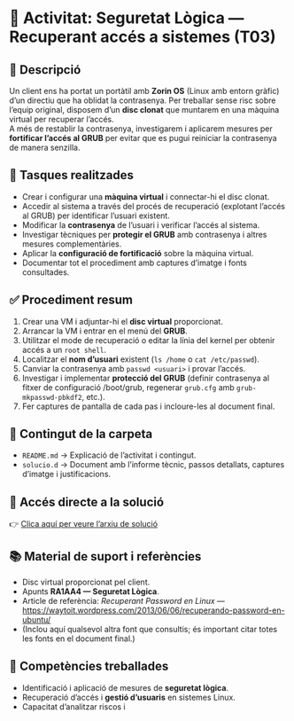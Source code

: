 # 🔐 Activitat: Seguretat Lògica — Recuperant accés a sistemes (T03)

## 📄 Descripció
Un client ens ha portat un portàtil amb **Zorin OS** (Linux amb entorn gràfic) d’un directiu que ha oblidat la contrasenya. Per treballar sense risc sobre l’equip original, disposem d’un **disc clonat** que muntarem en una màquina virtual per recuperar l’accés.  
A més de restablir la contrasenya, investigarem i aplicarem mesures per **fortificar l’accés al GRUB** per evitar que es pugui reiniciar la contrasenya de manera senzilla.


## 🧰 Tasques realitzades
- Crear i configurar una **màquina virtual** i connectar-hi el disc clonat.  
- Accedir al sistema a través del procés de recuperació (explotant l’accés al GRUB) per identificar l’usuari existent.  
- Modificar la **contrasenya** de l’usuari i verificar l’accés al sistema.  
- Investigar tècniques per **protegir el GRUB** amb contrasenya i altres mesures complementàries.  
- Aplicar la **configuració de fortificació** sobre la màquina virtual.  
- Documentar tot el procediment amb captures d’imatge i fonts consultades.


## ✅ Procediment resum 
1. Crear una VM i adjuntar-hi el **disc virtual** proporcionat.  
2. Arrancar la VM i entrar en el menú del **GRUB**.  
3. Utilitzar el mode de recuperació o editar la línia del kernel per obtenir accés a un `root shell`.  
4. Localitzar el **nom d’usuari** existent (`ls /home` o `cat /etc/passwd`).  
5. Canviar la contrasenya amb `passwd <usuari>` i provar l’accés.  
6. Investigar i implementar **protecció del GRUB** (definir contrasenya al fitxer de configuració /boot/grub, regenerar `grub.cfg` amb `grub-mkpasswd-pbkdf2`, etc.).  
7. Fer captures de pantalla de cada pas i incloure-les al document final.


## 💾 Contingut de la carpeta
- `README.md` → Explicació de l’activitat i contingut.  
- `solucio.d` → Document amb l’informe tècnic, passos detallats, captures d’imatge i justificacions.  


## 🔗 Accés directe a la solució
👉 [Clica aquí per veure l’arxiu de solució](./solucio.md)


## 📚 Material de suport i referències
- Disc virtual proporcionat pel client.  
- Apunts **RA1AA4 — Seguretat Lògica**.  
- Article de referència: *Recuperant Password en Linux* — https://waytoit.wordpress.com/2013/06/06/recuperando-password-en-ubuntu/  
- (Inclou aquí qualsevol altra font que consultis; és important citar totes les fonts en el document final.)


## 🧩 Competències treballades
- Identificació i aplicació de mesures de **seguretat lògica**.  
- Recuperació d’accés i **gestió d’usuaris** en sistemes Linux.  
- Capacitat d’analitzar riscos i
